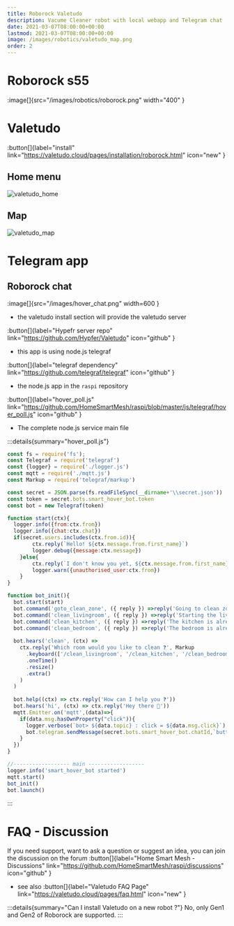```yaml
---
title: Roborock Valetudo
description: Vacume Cleaner robot with local webapp and Telegram chat
date: 2021-03-07T08:00:00+00:00
lastmod: 2021-03-07T08:00:00+00:00
image: /images/robotics/valetudo_map.png
order: 2
---
```

# Roborock s55
:image[]{src="/images/robotics/roborock.png" width="400" }

# Valetudo

:button[]{label="install" link="https://valetudo.cloud/pages/installation/roborock.html" icon="new" }

## Home menu
![valetudo_home](/images/robotics/valetudo_home.png)

## Map

![valetudo_map](/images/robotics/valetudo_map.png)

# Telegram app

## Roborock chat
:image[]{src="/images/hover_chat.png" width=600 }

* the valetudo install section will provide the valetudo server

:button[]{label="Hypefr server repo" link="https://github.com/Hypfer/Valetudo" icon="github" }

* this app is using node.js telegraf

:button[]{label="telegraf dependency" link="https://github.com/telegraf/telegraf" icon="github" }

* the node.js app in the `raspi` repository

:button[]{label="hover_poll.js" link="https://github.com/HomeSmartMesh/raspi/blob/master/js/telegraf/hover_poll.js" icon="github" }

* The complete node.js service main file

:::details{summary="hover_poll.js"}
```javascript
const fs = require('fs');
const Telegraf = require('telegraf')
const {logger} = require('./logger.js')
const mqtt = require('./mqtt.js')
const Markup = require('telegraf/markup')

const secret = JSON.parse(fs.readFileSync(__dirname+'\\secret.json'))
const token = secret.bots.smart_hover_bot.token
const bot = new Telegraf(token)

function start(ctx){
  logger.info({from:ctx.from})
  logger.info({chat:ctx.chat})
  if(secret.users.includes(ctx.from.id)){
        ctx.reply(`Hello! ${ctx.message.from.first_name}`)
        logger.debug({message:ctx.message})
    }else{
        ctx.reply(`I don't know you yet, ${ctx.message.from.first_name}`)
        logger.warn({unauthorised_user:ctx.from})
    }
}

function bot_init(){
  bot.start(start)
  bot.command('goto_clean_zone', ({ reply }) =>reply('Going to clean zone'))
  bot.command('clean_livingroom', ({ reply }) =>reply('Starting the livingroom cleaning'))
  bot.command('clean_kitchen', ({ reply }) =>reply('The kitchen is already clean 🍽️'))
  bot.command('clean_bedroom', ({ reply }) =>reply('The bedroom is already clean 🛏️'))
  
  bot.hears('clean', (ctx) =>
    ctx.reply('Which room would you like to clean ❓', Markup
      .keyboard(['/clean_livingroom', '/clean_kitchen', '/clean_bedroom'])
      .oneTime()
      .resize()
      .extra()
    )
  )
  
  bot.help((ctx) => ctx.reply('How can I help you ❓'))
  bot.hears('hi', (ctx) => ctx.reply('Hey there 👋'))
  mqtt.Emitter.on('mqtt',(data)=>{
    if(data.msg.hasOwnProperty("click")){
      logger.verbose(`bot> ${data.topic} : click = ${data.msg.click}`)
      bot.telegram.sendMessage(secret.bots.smart_hover_bot.chatId,`button clicked ${data.msg.click}`)
    }
  })
}

//------------------ main ------------------
logger.info('smart_hover_bot started')
mqtt.start()
bot_init()
bot.launch()
```
:::

# FAQ - Discussion
If you need support, want to ask a question or suggest an idea, you can join the discussion on the forum
:button[]{label="Home Smart Mesh - Discussions" link="https://github.com/HomeSmartMesh/raspi/discussions" icon="github" }

* see also
:button[]{label="Valetudo FAQ Page" link="https://valetudo.cloud/pages/faq.html" icon="new" }

:::details{summary="Can I install Valetudo on a new robot ?"}
No, only Gen1 and Gen2 of Roborock are supported.
:::
